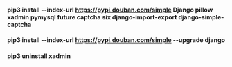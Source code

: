 #### pip3 install --index-url https://pypi.douban.com/simple Django pillow xadmin pymysql future captcha six django-import-export django-simple-captcha 
#### pip3 install --index-url https://pypi.douban.com/simple --upgrade  django
#### pip3 uninstall xadmin  